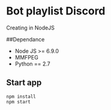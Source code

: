 # Bot playlist Discord

Creating in NodeJS

##Dependance
- Node JS >= 6.9.0
- MMFPEG
- Python == 2.7

## Start app
```
npm install
npm start
```
